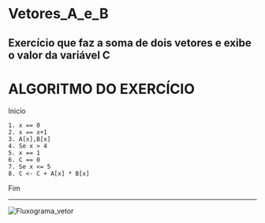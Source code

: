 # Vetores_A_e_B
Exercício que faz a soma de dois vetores e exibe o valor da variável C
------------------------------------------------------
# ALGORITMO DO EXERCÍCIO

Inicio

    1. x == 0
    2. x == x+1
    3. A[x],B[x]
    4. Se x > 4 
    5. x == 1
    6. C == 0
    7. Se x <= 5
    8. C <- C + A[x] * B[x]

Fim    
 
 
------------------------------------------------------
![Fluxograma_vetor](https://user-images.githubusercontent.com/103473067/173267792-ef012aff-24d3-483b-bc5a-1c6975b2c16a.png)
